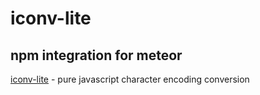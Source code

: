 # iconv-lite
## npm integration for meteor
[iconv-lite](https://github.com/ashtuchkin/iconv-lite) - pure javascript character encoding conversion
